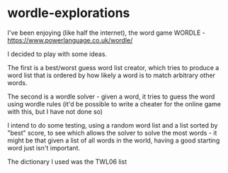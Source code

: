 # wordle-explorations

I've been enjoying (like half the internet), the word game WORDLE - https://www.powerlanguage.co.uk/wordle/

I decided to play with some ideas.

The first is a best/worst guess word list creator, which tries to produce a word list that is ordered by how likely a word is to match arbitrary other words.

The second is a wordle solver - given a word, it tries to guess the word using wordle rules (it'd be possible to write a cheater for the online game with this, but I have not done so)

I intend to do some testing, using a random word list and a list sorted by "best" score, to see which allows the solver to solve the most words - it might be that given a list of all words in the world, having a good starting word just isn't important.

The dictionary I used was the TWL06 list

